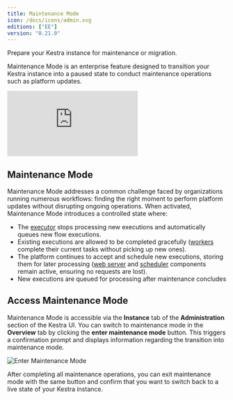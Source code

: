 ```yaml
---
title: Maintenance Mode
icon: /docs/icons/admin.svg
editions: ["EE"]
version: "0.21.0"
---
```


Prepare your Kestra instance for maintenance or migration.

Maintenance Mode is an enterprise feature designed to transition your Kestra instance into a paused state to conduct maintenance operations such as platform updates.

<div class="video-container">
  <iframe src="https://www.youtube.com/embed/CyGBCgEEcB0?si=LMS7gbv9uq_5Eb7p" title="YouTube video player" frameborder="0" allow="accelerometer; autoplay; clipboard-write; encrypted-media; gyroscope; picture-in-picture; web-share" referrerpolicy="strict-origin-when-cross-origin" allowfullscreen></iframe>
</div>

## Maintenance Mode

Maintenance Mode addresses a common challenge faced by organizations running numerous workflows: finding the right moment to perform platform updates without disrupting ongoing operations. When activated, Maintenance Mode introduces a controlled state where:

- The [executor](../../07.architecture/04.executor.md) stops processing new executions and automatically queues new flow executions.
- Existing executions are allowed to be completed gracefully ([workers](../../07.architecture/05.worker.md) complete their current tasks without picking up new ones).
- The platform continues to accept and schedule new executions, storing them for later processing ([web server](../../07.architecture/08.webserver.md) and [scheduler](../../07.architecture/06.scheduler.md) components remain active, ensuring no requests are lost).
- New executions are queued for processing after maintenance concludes

## Access Maintenance Mode

Maintenance Mode is accessible via the **Instance** tab of the **Administration** section of the Kestra UI. You can switch to maintenance mode in the **Overview** tab by clicking the **enter maintenance mode** button. This triggers a confirmation prompt and displays information regarding the transition into maintenance mode.

![Enter Maintenance Mode](/docs/enterprise/maintenance-mode.png)

After completing all maintenance operations, you can exit maintenance mode with the same button and confirm that you want to switch back to a live state of your Kestra instance.
